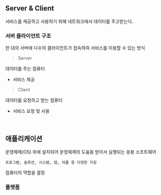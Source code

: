 ## Server & Client
서비스를 제공하고 사용하기 위해 네트워크에서 데이터를 주고받는다.

### 서버 클라이언트 구조
한 대의 서버에 다수의 클라이언트가 접속하여 서비스를 이용할 수 있는 방식

> Server

데이터를 주는 컴퓨터
- 서비스 제공

> Client

데이터를 요청하고 받는 컴퓨터
- 서비스 요청 및 사용

<br/>

## 애플리케이션

운영체제(OS) 위에 설치되어 운영체제의 도움을 받아서 실행되는 응용 소프트웨어

    프로그램, 솔루션, 시스템, 앱, 어플 등 다양한 지칭

컴퓨터의 역할을 결정


### 플랫폼

